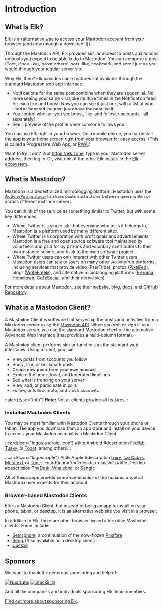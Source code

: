 # Introduction

## What is Elk?

Elk is an alternative way to access your Mastodon account from your browser (and now through a download! 🥳).

Through the Mastodon API, Elk provides similar access to posts and actions on posts you expect to be able to do to Mastodon.
You can compose a post (Toot, if you like), boost others' toots, like, bookmark, and scroll just as you would through your regular server site.

Why Elk, then?
Elk provides some features not available through the standard Mastodon web app interface.

- Notifications for the same post combine when they are sequential. No more seeing your same viral joke multiple times in the Notification feed for each like and boost. Now you can see it just one, with a list of who liked or boosted the post just above the post itself.
- You control whether you see boost, like, and follower accounts - all separately!
- See a preview of the profile when someone follows you.

You can use Elk right in your browser.
On a mobile device, you can install the app to your home screen right from your browser for easy access.
(This is called a Progressive  Web App, or [PWA](../80.pwa.md).)

Want to try it out?
Visit https://elk.zone, type in your Mastodon server address, then log in.
Or, visit one of the other Elk installs in the [Elk ecosystem](https://github.com/elk-zone/elk#ecosystem).

## What is Mastodon?

Mastodon is a decentralized microblogging platform.
Mastodon uses the [ActivityPub protocol](https://www.w3.org/TR/activitypub/) to share posts and actions between users within or across different instance servers.

You can think of the service as something similar to Twitter, but with some key differences.

- Where Twitter is a single site that everyone who uses it belongs to, Mastodon is a platform used by many different sites.
- Where Twitter is a corporation with profit goals and advertisements, Mastodon is a free and open source software tool maintained by volunteers and paid for by patrons and voluntary contributors to their own instance servers and back to the main software project.
- Where Twitter users can only interact with other Twitter users, Mastodon users can talk to users on many other ActivityPub platforms, including services that provide video (PeerTube), photos ([PixelFed](https://pixelfed.org/)), blogs ([WriteFreely](https://writefreely.org/)), and alternative microblogging platforms ([Pleroma](https://pleroma.social/), [Hometown](https://github.com/hometown-fork/hometown), [GoToSocial](https://gotosocial.org/), and their derivatives).

For more details about Mastodon, see their [website](https://joinmastodon.org/), [blog](https://blog.joinmastodon.org), [docs](https://docs.joinmastodon.org), and [GitHub Repository](https://github.com/mastodon/mastodon).


## What is a Mastodon Client?

A Mastodon Client is software that serves up the posts and activities from a Mastodon server using the [Mastodon API](https://docs.joinmastodon.org/api/).
When you visit or sign in to a Mastodon server, you use the standard Mastodon client or the alternative Advanced Web Interface (that provides a multi-column format).

A Mastodon client performs similar functions as the standard web interfaces.
Using a client, you can
- View posts from accounts you follow
- Boost, like, or bookmark posts
- Create new posts from your own account
- Explore the home, local, and federated timelines
- See what is trending on your server
- View, add, or participate in polls
- Follow, unfollow, mute, and block accounts

::alert{type="info"}
**Note:** Not all clients provide all features.
::

### Installed Mastodon Clients

You may be most familiar with Mastodon Clients through your phone or tablet.
The app you download from an app store and install on your device to access your Mastodon account is a Mastodon Client.

::card{icon="logos:android-icon"}
#title
Android
#description
[Fedilab](https://fedilab.app/), [Tusky](https://tusky.app/), or [Tooot](https://tooot.app/), among others.
::

::card{icon="logos:apple"}
#title
Apple
#description
[Ivory](https://tapbots.com/ivory/), [Ice Cubes](https://apps.apple.com/us/app/ice-cubes-for-mastodon/id6444915884), [Metatext](https://github.com/metabolist/metatext), or [Toot](https://apps.apple.com/app/toot/id1229021451?ls=1)
::
::card{icon="mdi:desktop-classic"}
#title
Desktop
#description
[TheDesk](https://thedesk.top/en/), [Whalebird](https://whalebird.social/en), or [Sengi](https://nicolasconstant.github.io/sengi/)
::


All of these apps provide some combination of the features a typical Mastodon user expects for their account.

### Browser-based Mastodon Clients

Elk is a Mastodon Client, but instead of being an app to install on your phone, tablet, or desktop, it is an alternative web site you visit in a browser.

In addition to Elk, there are other browser-based alternative Mastodon clients.
Some include:

- [Semaphore](https://semaphore.social/), a continuation of the now-frozen [Pinafore](https://pinafore.social/)
- [Sengi](https://nicolasconstant.github.io/sengi/) (Also available as a desktop client)
- [Cuckoo](https://cuckoo.social)

## Sponsors

We want to thank the generous sponsoring and help of:

[![NuxtLabs](/docs/images/nuxtlabs.svg)](https://nuxtlabs.com/)
[![StackBlitz](/docs/images/stackblitz.svg)](https://stackblitz.com/)

And all the companies and individuals sponsoring Elk Team members.

[Find out more about sponsoring Elk](/guide/sponsoring).
